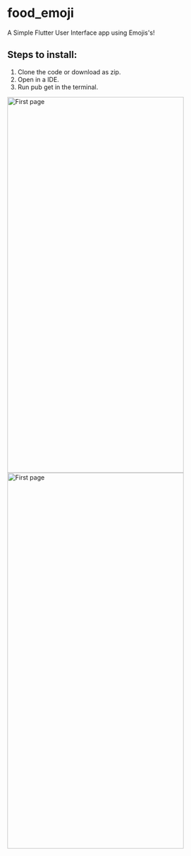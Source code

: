 # food_emoji

A Simple Flutter User Interface app using Emojis's!


## Steps to install:
1. Clone the code or download as zip.
2. Open in a IDE.
3. Run pub get in the terminal.

<img src="https://i.ibb.co/ww0KC88/page1.png" alt="First page" width="400" height="850"/> <br> <img src="https://i.ibb.co/VQBjQQy/page2.png" alt="First page" width="400" height="850"/>
